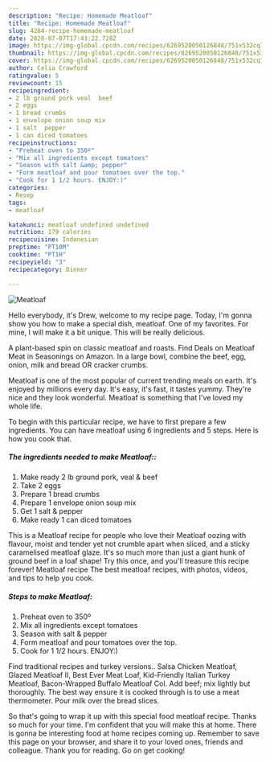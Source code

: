 ```yaml
---
description: "Recipe: Homemade Meatloaf"
title: "Recipe: Homemade Meatloaf"
slug: 4284-recipe-homemade-meatloaf
date: 2020-07-07T17:43:22.728Z
image: https://img-global.cpcdn.com/recipes/6269520050126848/751x532cq70/meatloaf-recipe-main-photo.jpg
thumbnail: https://img-global.cpcdn.com/recipes/6269520050126848/751x532cq70/meatloaf-recipe-main-photo.jpg
cover: https://img-global.cpcdn.com/recipes/6269520050126848/751x532cq70/meatloaf-recipe-main-photo.jpg
author: Celia Crawford
ratingvalue: 5
reviewcount: 15
recipeingredient:
- 2 lb ground pork veal  beef
- 2 eggs
- 1 bread crumbs
- 1 envelope onion soup mix
- 1 salt  pepper
- 1 can diced tomatoes
recipeinstructions:
- "Preheat oven to 350º"
- "Mix all ingredients except tomatoes"
- "Season with salt &amp; pepper"
- "Form meatloaf and pour tomatoes over the top."
- "Cook for 1 1/2 hours. ENJOY:)"
categories:
- Resep
tags:
- meatloaf

katakunci: meatloaf undefined undefined
nutrition: 179 calories
recipecuisine: Indonesian
preptime: "PT10M"
cooktime: "PT1H"
recipeyield: "3"
recipecategory: Dinner

---
```



![Meatloaf](https://img-global.cpcdn.com/recipes/6269520050126848/751x532cq70/meatloaf-recipe-main-photo.jpg)

Hello everybody, it's Drew, welcome to my recipe page. Today, I'm gonna show you how to make a special dish, meatloaf. One of my favorites. For mine, I will make it a bit unique. This will be really delicious.

A plant-based spin on classic meatloaf and roasts. Find Deals on Meatloaf Meat in Seasonings on Amazon. In a large bowl, combine the beef, egg, onion, milk and bread OR cracker crumbs.

Meatloaf is one of the most popular of current trending meals on earth. It's enjoyed by millions every day. It's easy, it's fast, it tastes yummy. They're nice and they look wonderful. Meatloaf is something that I've loved my whole life.


To begin with this particular recipe, we have to first prepare a few ingredients. You can have meatloaf using 6 ingredients and 5 steps. Here is how you cook that.

##### The ingredients needed to make Meatloaf::

1. Make ready 2 lb ground pork, veal &amp; beef
1. Take 2 eggs
1. Prepare 1 bread crumbs
1. Prepare 1 envelope onion soup mix
1. Get 1 salt &amp; pepper
1. Make ready 1 can diced tomatoes


This is a Meatloaf recipe for people who love their Meatloaf oozing with flavour, moist and tender yet not crumble apart when sliced, and a sticky caramelised meatloaf glaze. It&#39;s so much more than just a giant hunk of ground beef in a loaf shape! Try this once, and you&#39;ll treasure this recipe forever! Meatloaf recipe The best meatloaf recipes, with photos, videos, and tips to help you cook. 

##### Steps to make Meatloaf:

1. Preheat oven to 350º
1. Mix all ingredients except tomatoes
1. Season with salt &amp; pepper
1. Form meatloaf and pour tomatoes over the top.
1. Cook for 1 1/2 hours. ENJOY:)


Find traditional recipes and turkey versions.. Salsa Chicken Meatloaf, Glazed Meatloaf II, Best Ever Meat Loaf, Kid-Friendly Italian Turkey Meatloaf, Bacon-Wrapped Buffalo Meatloaf Col. Add beef; mix lightly but thoroughly. The best way ensure it is cooked through is to use a meat thermometer. Pour milk over the bread slices. 

So that's going to wrap it up with this special food meatloaf recipe. Thanks so much for your time. I'm confident that you will make this at home. There is gonna be interesting food at home recipes coming up. Remember to save this page on your browser, and share it to your loved ones, friends and colleague. Thank you for reading. Go on get cooking!
